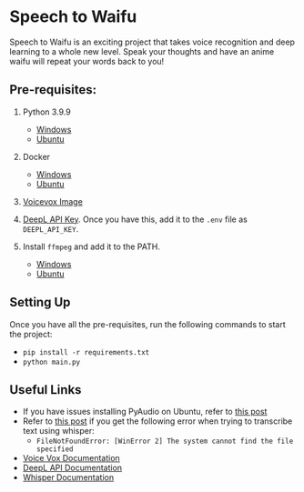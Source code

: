 # Speech to Waifu

Speech to Waifu is an exciting project that takes voice recognition and deep learning to a whole new level.
Speak your thoughts and have an anime waifu will repeat your words back to you!

## Pre-requisites:

1. Python 3.9.9
    - [Windows](https://www.python.org/downloads/release/python-399/)
    - [Ubuntu](https://linuxize.com/post/how-to-install-python-3-9-on-ubuntu-20-04/)

2. Docker
    - [Windows](https://www.docker.com/products/docker-desktop/)
    - [Ubuntu](https://docs.docker.com/desktop/install/linux-install/)

3. [Voicevox Image](https://hub.docker.com/r/voicevox/voicevox_engine)

4. [DeepL API Key](https://www.deepl.com/pro-api?cta=header-pro-api/). Once you have this, add it to the `.env` file as `DEEPL_API_KEY`.

5. Install `ffmpeg` and add it to the PATH.
    - [Windows](https://ffmpeg.org/download.html)
    - [Ubuntu](https://linuxize.com/post/how-to-install-ffmpeg-on-ubuntu-20-04/)

## Setting Up 

Once you have all the pre-requisites, run the following commands to start the project:
- `pip install -r requirements.txt`
- `python main.py`

## Useful Links
- If you have issues installing PyAudio on Ubuntu, refer to [this post](https://stackoverflow.com/questions/73268630/error-could-not-build-wheels-for-pyaudio-which-is-required-to-install-pyprojec)
- Refer to [this post](https://stackoverflow.com/questions/73845566/openai-whisper-filenotfounderror-winerror-2-the-system-cannot-find-the-file) if you get the following error when trying to transcribe text using whisper:
    - `FileNotFoundError: [WinError 2] The system cannot find the file specified`
- [Voice Vox Documentation](https://voicevox.github.io/voicevox_engine/api/)
- [DeepL API Documentation](https://www.deepl.com/docs-api/introduction/)
- [Whisper Documentation](https://github.com/openai/whisper)
